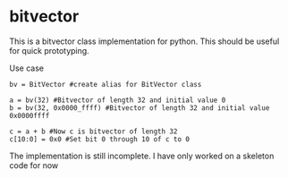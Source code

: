 # bitvector

This is a bitvector class implementation for python. This should be useful for quick prototyping.

Use case

```
bv = BitVector #create alias for BitVector class

a = bv(32) #Bitvector of length 32 and initial value 0
b = bv(32, 0x0000_ffff) #Bitvector of length 32 and initial value 0x0000ffff

c = a + b #Now c is bitvector of length 32
c[10:0] = 0x0 #Set bit 0 through 10 of c to 0

```

The implementation is still incomplete. I have only worked on a skeleton code for now

